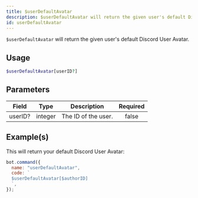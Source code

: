 ```yaml
---
title: $userDefaultAvatar
description: $userDefaultAvatar will return the given user's default Discord User Avatar.
id: userDefaultAvatar
---
```


`$userDefaultAvatar` will return the given user's default Discord User Avatar.

## Usage

```php
$userDefaultAvatar[userID?]
```

## Parameters

| Field   | Type    | Description         | Required |
| ------- | ------- | ------------------- | :------: |
| userID? | integer | The ID of the user. |  false   |

## Example(s)

This will return your default Discord User Avatar:

```javascript
bot.command({
  name: "userDefaultAvatar",
  code: `
  $userDefaultAvatar[$authorID]
  `,
});
```
